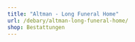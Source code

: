 ```yaml
---
title: "Altman - Long Funeral Home"
url: /debary/altman-long-funeral-home/
shop: Bestattungen
---
```

